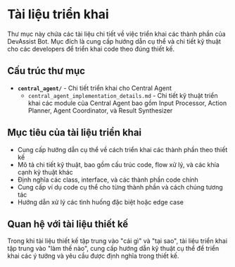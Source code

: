 # Tài liệu triển khai

Thư mục này chứa các tài liệu chi tiết về việc triển khai các thành phần của DevAssist Bot. Mục đích là cung cấp hướng dẫn cụ thể và chi tiết kỹ thuật cho các developers để triển khai code theo đúng thiết kế.

## Cấu trúc thư mục

- **`central_agent/`** - Chi tiết triển khai cho Central Agent
  - `central_agent_implementation_details.md` - Chi tiết kỹ thuật triển khai các module của Central Agent bao gồm Input Processor, Action Planner, Agent Coordinator, và Result Synthesizer

## Mục tiêu của tài liệu triển khai

- Cung cấp hướng dẫn cụ thể về cách triển khai các thành phần theo thiết kế
- Mô tả chi tiết kỹ thuật, bao gồm cấu trúc code, flow xử lý, và các khía cạnh kỹ thuật khác
- Định nghĩa các class, interface, và các thành phần code chính
- Cung cấp ví dụ code cụ thể cho từng thành phần và cách chúng tương tác
- Hướng dẫn xử lý các tình huống đặc biệt hoặc edge case

## Quan hệ với tài liệu thiết kế

Trong khi tài liệu thiết kế tập trung vào "cái gì" và "tại sao", tài liệu triển khai tập trung vào "làm thế nào", cung cấp hướng dẫn kỹ thuật cụ thể để triển khai các ý tưởng và yêu cầu được định nghĩa trong thiết kế. 